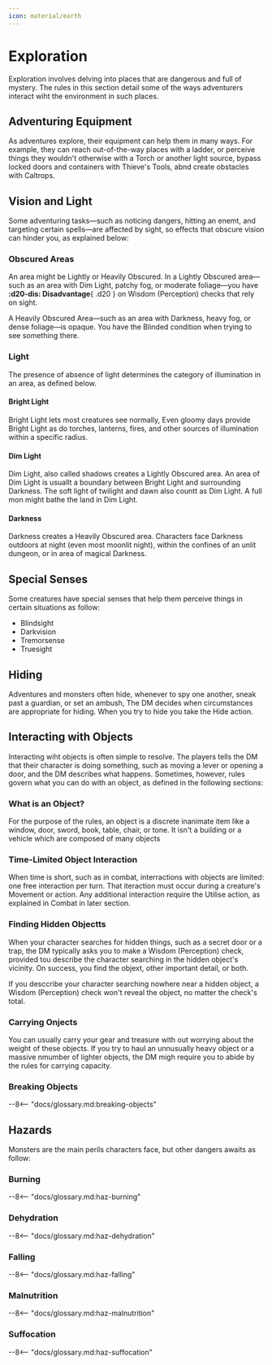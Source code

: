 ```yaml
---
icon: material/earth
---
```


# Exploration

Exploration involves delving into places that are dangerous and full of mystery. The rules in this section detail some of the ways adventurers interact wiht the environment in such places.

## Adventuring Equipment

As adventures explore, their equipment can help them in many ways. For example, they can reach out-of-the-way places with a ladder, or perceive things they wouldn't otherwise with a Torch or another light source, bypass locked doors and containers with Thieve's Tools, abnd create obstacles with Caltrops.

## Vision and Light

Some adventuring tasks—such as noticing dangers, hitting an enemt, and targeting certain spells—are affected by sight, so effects that obscure vision can hinder you, as explained below:

### Obscured Areas

An area might be Lightly or Heavily Obscured. In a Lightly Obscured area—such as an area with Dim Light, patchy fog, or moderate foliage—you have **:d20-dis: Disadvantage**{ .d20 } on Wisdom (Perception) checks that rely on sight.

A Heavily Obscured Area—such as an area with Darkness, heavy fog, or dense foliage—is opaque. You have the Blinded condition when trying to see something there.

### Light

The presence of absence of light determines the category of illumination in an area, as defined below.

#### Bright Light

Bright Light lets most creatures see normally, Even gloomy days provide Bright Light as do torches, lanterns, fires, and other sources of illumination within a specific radius.

#### Dim Light

Dim Light, also called shadows creates a Lightly Obscured area. An area of Dim Light is usuallt a boundary between Bright Light and surrounding Darkness. The soft light of twilight and dawn also countt as Dim Light. A full mon might bathe the land in Dim Light.

#### Darkness

Darkness creates a Heavily Obscured area. Characters face Darkness outdoors at night (even most moonlit night), within the confines of an unlit dungeon, or in area of magical Darkness.

## Special Senses

Some creatures have special senses that help them perceive things in certain situations as follow:

- Blindsight
- Darkvision
- Tremorsense
- Truesight

## Hiding

Adventures and monsters often hide, whenever to spy one another, sneak past a guardian, or set an ambush, The DM decides when circumstances are appropriate for hiding. When you try to hide you take the Hide action.

## Interacting with Objects

Interacting wiht objects is often simple to resolve. The players tells the DM that their character is doing something, such as moving a lever or opening a door, and the DM describes what happens. Sometimes, however, rules govern what you can do with an object, as defined in the following sections:

### What is an Object?

For the purpose of the rules, an object is a discrete inanimate item like a window, door, sword, book, table, chair, or tone. It isn't a building or a vehicle which are composed of many objects

### Time-Limited Object Interaction

When time is short, such as in combat, interractions with objects are limited: one free interaction per turn. That iteraction must occur during a creature's Movement or action. Any additional interaction require the Utilise action, as explained in Combat in later section.

### Finding Hidden Objectts

When your character searches for hidden things, such as a secret door or a trap, the DM typically asks you to make a Wisdom (Perception) check, provided tou describe the character searching in the hidden object's vicinity. On success, you find the objext, other important detail, or both.

If you desccribe your character searching nowhere near a hidden object, a Wisdom (Perception) check won't reveal the object, no matter the check's total.

### Carrying Onjects

You can usually carry your gear and treasure with out worrying about the weight of these objects. If you try to haul an unnusually heavy object or a massive nmumber of lighter objects, the DM migh require you to abide by the rules for carrying capacity.

### Breaking Objects

--8<-- "docs/glossary.md:breaking-objects"

## Hazards

Monsters are the main perils characters face, but other dangers awaits as follow:

### Burning

--8<-- "docs/glossary.md:haz-burning"

### Dehydration

--8<-- "docs/glossary.md:haz-dehydration"

### Falling

--8<-- "docs/glossary.md:haz-falling"

### Malnutrition

--8<-- "docs/glossary.md:haz-malnutrition"

### Suffocation

--8<-- "docs/glossary.md:haz-suffocation"